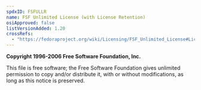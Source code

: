 ```yaml
---
spdxID: FSFULLR
name: FSF Unlimited License (with License Retention)
osiApproved: false
listVersionAdded: 1.20
crossRefs: 
  - "https://fedoraproject.org/wiki/Licensing/FSF_Unlimited_License#License_Retention_Variant"
---
```


**Copyright 1996-2006 Free Software Foundation, Inc.**

This file is free software; the Free Software Foundation gives unlimited permission to copy and/or distribute it, with or without modifications, as long as this notice is preserved.
